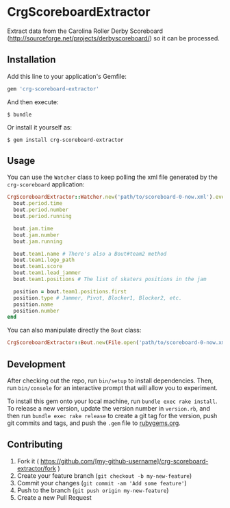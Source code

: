 # CrgScoreboardExtractor

Extract data from the Carolina Roller Derby Scoreboard (http://sourceforge.net/projects/derbyscoreboard/) so it can be processed.

## Installation

Add this line to your application's Gemfile:

```ruby
gem 'crg-scoreboard-extractor'
```

And then execute:

    $ bundle

Or install it yourself as:

    $ gem install crg-scoreboard-extractor

## Usage

You can use the `Watcher` class to keep polling the xml file generated by the `crg-scoreboard` application:

```ruby
CrgScoreboardExtractor::Watcher.new('path/to/scoreboard-0-now.xml').every(5) do |bout|
  bout.period.time
  bout.period.number
  bout.period.running

  bout.jam.time
  bout.jam.number
  bout.jam.running

  bout.team1.name # There's also a Bout#team2 method
  bout.team1.logo_path
  bout.team1.score
  bout.team1.lead_jammer
  bout.team1.positions # The list of skaters positions in the jam

  position = bout.team1.positions.first
  position.type # Jammer, Pivot, Blocker1, Blocker2, etc.
  position.name
  position.number
end
```

You can also manipulate directly the `Bout` class:

```ruby
CrgScoreboardExtractor::Bout.new(File.open('path/to/scoreboard-0-now.xml'))
```

## Development

After checking out the repo, run `bin/setup` to install dependencies. Then, run `bin/console` for an interactive prompt that will allow you to experiment.

To install this gem onto your local machine, run `bundle exec rake install`. To release a new version, update the version number in `version.rb`, and then run `bundle exec rake release` to create a git tag for the version, push git commits and tags, and push the `.gem` file to [rubygems.org](https://rubygems.org).

## Contributing

1. Fork it ( https://github.com/[my-github-username]/crg-scoreboard-extractor/fork )
2. Create your feature branch (`git checkout -b my-new-feature`)
3. Commit your changes (`git commit -am 'Add some feature'`)
4. Push to the branch (`git push origin my-new-feature`)
5. Create a new Pull Request

